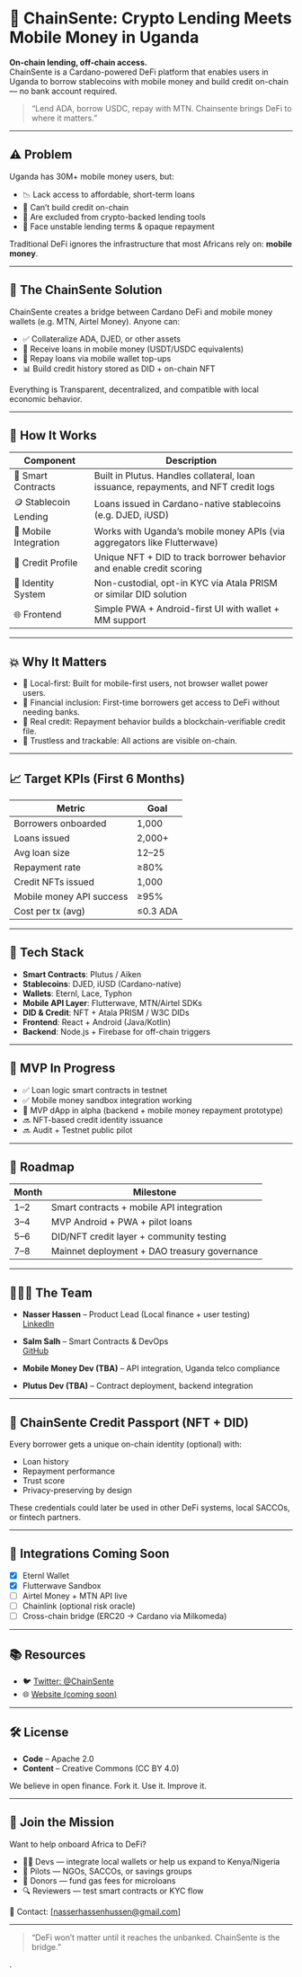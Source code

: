 # 💸 ChainSente: Crypto Lending Meets Mobile Money in Uganda

**On-chain lending, off-chain access.**  
ChainSente is a Cardano-powered DeFi platform that enables users in Uganda to borrow stablecoins with mobile money and build credit on-chain — no bank account required.

> “Lend ADA, borrow USDC, repay with MTN. Chainsente brings DeFi to where it matters.”

---

## ⚠️ Problem

Uganda has 30M+ mobile money users, but:

- 📉 Lack access to affordable, short-term loans
- 🚫 Can’t build credit on-chain
- 🏦 Are excluded from crypto-backed lending tools
- 💱 Face unstable lending terms & opaque repayment

Traditional DeFi ignores the infrastructure that most Africans rely on: **mobile money**.

---

## 🧠 The ChainSente Solution

ChainSente creates a bridge between Cardano DeFi and mobile money wallets (e.g. MTN, Airtel Money). Anyone can:

- ✅ Collateralize ADA, DJED, or other assets
- 🔄 Receive loans in mobile money (USDT/USDC equivalents)
- 📱 Repay loans via mobile wallet top-ups
- 📊 Build credit history stored as DID + on-chain NFT

Everything is Transparent, decentralized, and compatible with local economic behavior.

---

## 🔁 How It Works

| Component            | Description                                                                 |
|----------------------|-----------------------------------------------------------------------------|
| 🧱 Smart Contracts     | Built in Plutus. Handles collateral, loan issuance, repayments, and NFT credit logs |
| 🪙 Stablecoin Lending | Loans issued in Cardano-native stablecoins (e.g. DJED, iUSD)                |
| 📲 Mobile Integration | Works with Uganda’s mobile money APIs (via aggregators like Flutterwave)   |
| 🧾 Credit Profile     | Unique NFT + DID to track borrower behavior and enable credit scoring       |
| 🛂 Identity System     | Non-custodial, opt-in KYC via Atala PRISM or similar DID solution           |
| 🌐 Frontend           | Simple PWA + Android-first UI with wallet + MM support                     |

---

## 💥 Why It Matters

- 📍 Local-first: Built for mobile-first users, not browser wallet power users.
- 🏦 Financial inclusion: First-time borrowers get access to DeFi without needing banks.
- 💼 Real credit: Repayment behavior builds a blockchain-verifiable credit file.
- 🤝 Trustless and trackable: All actions are visible on-chain.

---

## 📈 Target KPIs (First 6 Months)

| Metric                        | Goal          |
|------------------------------|---------------|
| Borrowers onboarded          | 1,000          |
| Loans issued                 | 2,000+         |
| Avg loan size                | $12–$25        |
| Repayment rate               | ≥80%           |
| Credit NFTs issued           | 1,000          |
| Mobile money API success     | ≥95%           |
| Cost per tx (avg)            | ≤0.3 ADA       |

---

## 🔐 Tech Stack

- **Smart Contracts**: Plutus / Aiken
- **Stablecoins**: DJED, iUSD (Cardano-native)
- **Wallets**: Eternl, Lace, Typhon
- **Mobile API Layer**: Flutterwave, MTN/Airtel SDKs
- **DID & Credit**: NFT + Atala PRISM / W3C DIDs
- **Frontend**: React + Android (Java/Kotlin)
- **Backend**: Node.js + Firebase for off-chain triggers

---

## 🧪 MVP In Progress

- ✅ Loan logic smart contracts in testnet
- ✅ Mobile money sandbox integration working
- 🧪 MVP dApp in alpha (backend + mobile money repayment prototype)
- 🔜 NFT-based credit identity issuance
- 🔜 Audit + Testnet public pilot

---

## 🔄 Roadmap

| Month | Milestone                                             |
|-------|--------------------------------------------------------|
| 1–2   | Smart contracts + mobile API integration               |
| 3–4   | MVP Android + PWA + pilot loans                        |
| 5–6   | DID/NFT credit layer + community testing               |
| 7–8   | Mainnet deployment + DAO treasury governance           |

---

## 🧑‍🤝‍🧑 The Team

- **Nasser Hassen** – Product Lead (Local finance + user testing)  
  [LinkedIn](https://www.linkedin.com/in/nasser-hassen-6856502a5/)

- **Salm Salh** – Smart Contracts & DevOps  
  [GitHub](https://github.com/salmsam1)

- **Mobile Money Dev (TBA)** – API integration, Uganda telco compliance

- **Plutus Dev (TBA)** – Contract deployment, backend integration

---

## 🪪 ChainSente Credit Passport (NFT + DID)

Every borrower gets a unique on-chain identity (optional) with:

- Loan history
- Repayment performance
- Trust score
- Privacy-preserving by design

These credentials could later be used in other DeFi systems, local SACCOs, or fintech partners.

---

## 🔗 Integrations Coming Soon

- [x] Eternl Wallet
- [x] Flutterwave Sandbox
- [ ] Airtel Money + MTN API live
- [ ] Chainlink (optional risk oracle)
- [ ] Cross-chain bridge (ERC20 → Cardano via Milkomeda)

---

## 📚 Resources

- 🐦 [Twitter: @ChainSente](https://x.com/ChainSente)
- 🌐 [Website (coming soon)](https://chainsente.io)

---

## 🛠 License

- **Code** – Apache 2.0
- **Content** – Creative Commons (CC BY 4.0)

We believe in open finance. Fork it. Use it. Improve it.

---

## 👋 Join the Mission

Want to help onboard Africa to DeFi?

- 🧑‍🔧 Devs — integrate local wallets or help us expand to Kenya/Nigeria
- 🧪 Pilots — NGOs, SACCOs, or savings groups
- 💸 Donors — fund gas fees for microloans
- 🔍 Reviewers — test smart contracts or KYC flow

📧 Contact: [nasserhassenhussen@gmail.com]

---

> “DeFi won’t matter until it reaches the unbanked. ChainSente is the bridge.”

.
